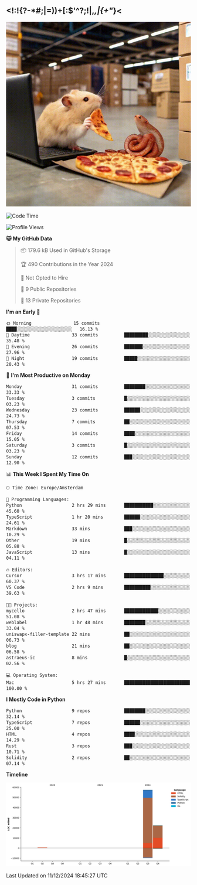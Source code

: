 ## <!:!{?-*#;|=))+[:$'^?;!|,_,|{\+"_}<

![hamster is coding in front of pc at warehouse. and then, squid eats the pizza](/public/image/0.gif)

<!--START_SECTION:waka-->
![Code Time](http://img.shields.io/badge/Code%20Time-71%20hrs%202%20mins-blue)

![Profile Views](http://img.shields.io/badge/Profile%20Views-3-blue)

**🐱 My GitHub Data** 

> 📦 179.6 kB Used in GitHub's Storage 
 > 
> 🏆 490 Contributions in the Year 2024
 > 
> 🚫 Not Opted to Hire
 > 
> 📜 9 Public Repositories 
 > 
> 🔑 13 Private Repositories 
 > 
**I'm an Early 🐤** 

```text
🌞 Morning                15 commits          ████░░░░░░░░░░░░░░░░░░░░░   16.13 % 
🌆 Daytime                33 commits          █████████░░░░░░░░░░░░░░░░   35.48 % 
🌃 Evening                26 commits          ███████░░░░░░░░░░░░░░░░░░   27.96 % 
🌙 Night                  19 commits          █████░░░░░░░░░░░░░░░░░░░░   20.43 % 
```
📅 **I'm Most Productive on Monday** 

```text
Monday                   31 commits          ████████░░░░░░░░░░░░░░░░░   33.33 % 
Tuesday                  3 commits           █░░░░░░░░░░░░░░░░░░░░░░░░   03.23 % 
Wednesday                23 commits          ██████░░░░░░░░░░░░░░░░░░░   24.73 % 
Thursday                 7 commits           ██░░░░░░░░░░░░░░░░░░░░░░░   07.53 % 
Friday                   14 commits          ████░░░░░░░░░░░░░░░░░░░░░   15.05 % 
Saturday                 3 commits           █░░░░░░░░░░░░░░░░░░░░░░░░   03.23 % 
Sunday                   12 commits          ███░░░░░░░░░░░░░░░░░░░░░░   12.90 % 
```


📊 **This Week I Spent My Time On** 

```text
🕑︎ Time Zone: Europe/Amsterdam

💬 Programming Languages: 
Python                   2 hrs 29 mins       ███████████░░░░░░░░░░░░░░   45.60 % 
TypeScript               1 hr 20 mins        ██████░░░░░░░░░░░░░░░░░░░   24.61 % 
Markdown                 33 mins             ███░░░░░░░░░░░░░░░░░░░░░░   10.29 % 
Other                    19 mins             █░░░░░░░░░░░░░░░░░░░░░░░░   05.88 % 
JavaScript               13 mins             █░░░░░░░░░░░░░░░░░░░░░░░░   04.11 % 

🔥 Editors: 
Cursor                   3 hrs 17 mins       ███████████████░░░░░░░░░░   60.37 % 
VS Code                  2 hrs 9 mins        ██████████░░░░░░░░░░░░░░░   39.63 % 

🐱‍💻 Projects: 
mycello                  2 hrs 47 mins       █████████████░░░░░░░░░░░░   51.08 % 
weblabel                 1 hr 48 mins        ████████░░░░░░░░░░░░░░░░░   33.04 % 
uniswapx-filler-template 22 mins             ██░░░░░░░░░░░░░░░░░░░░░░░   06.73 % 
blog                     21 mins             ██░░░░░░░░░░░░░░░░░░░░░░░   06.58 % 
astraeus-ic              8 mins              █░░░░░░░░░░░░░░░░░░░░░░░░   02.56 % 

💻 Operating System: 
Mac                      5 hrs 27 mins       █████████████████████████   100.00 % 
```

**I Mostly Code in Python** 

```text
Python                   9 repos             ████████░░░░░░░░░░░░░░░░░   32.14 % 
TypeScript               7 repos             ██████░░░░░░░░░░░░░░░░░░░   25.00 % 
HTML                     4 repos             ████░░░░░░░░░░░░░░░░░░░░░   14.29 % 
Rust                     3 repos             ███░░░░░░░░░░░░░░░░░░░░░░   10.71 % 
Solidity                 2 repos             ██░░░░░░░░░░░░░░░░░░░░░░░   07.14 % 
```



**Timeline**

![Lines of Code chart](https://raw.githubusercontent.com/yosui/yosui/master/assets/bar_graph.png)


 Last Updated on 11/12/2024 18:45:27 UTC
<!--END_SECTION:waka-->
